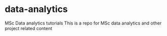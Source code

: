 # data-analytics
MSc Data analytics tutorials
This is a repo for MSc data analytics and other project related content
